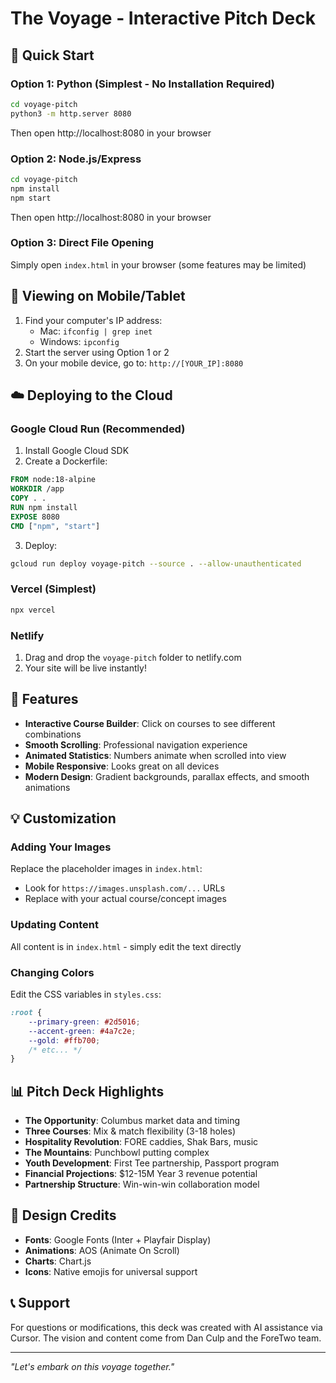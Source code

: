 # The Voyage - Interactive Pitch Deck

## 🚀 Quick Start

### Option 1: Python (Simplest - No Installation Required)
```bash
cd voyage-pitch
python3 -m http.server 8080
```
Then open http://localhost:8080 in your browser

### Option 2: Node.js/Express
```bash
cd voyage-pitch
npm install
npm start
```
Then open http://localhost:8080 in your browser

### Option 3: Direct File Opening
Simply open `index.html` in your browser (some features may be limited)

## 📱 Viewing on Mobile/Tablet
1. Find your computer's IP address:
   - Mac: `ifconfig | grep inet`
   - Windows: `ipconfig`
2. Start the server using Option 1 or 2
3. On your mobile device, go to: `http://[YOUR_IP]:8080`

## ☁️ Deploying to the Cloud

### Google Cloud Run (Recommended)
1. Install Google Cloud SDK
2. Create a Dockerfile:
```dockerfile
FROM node:18-alpine
WORKDIR /app
COPY . .
RUN npm install
EXPOSE 8080
CMD ["npm", "start"]
```
3. Deploy:
```bash
gcloud run deploy voyage-pitch --source . --allow-unauthenticated
```

### Vercel (Simplest)
```bash
npx vercel
```

### Netlify
1. Drag and drop the `voyage-pitch` folder to netlify.com
2. Your site will be live instantly!

## 🎯 Features

- **Interactive Course Builder**: Click on courses to see different combinations
- **Smooth Scrolling**: Professional navigation experience
- **Animated Statistics**: Numbers animate when scrolled into view
- **Mobile Responsive**: Looks great on all devices
- **Modern Design**: Gradient backgrounds, parallax effects, and smooth animations

## 💡 Customization

### Adding Your Images
Replace the placeholder images in `index.html`:
- Look for `https://images.unsplash.com/...` URLs
- Replace with your actual course/concept images

### Updating Content
All content is in `index.html` - simply edit the text directly

### Changing Colors
Edit the CSS variables in `styles.css`:
```css
:root {
    --primary-green: #2d5016;
    --accent-green: #4a7c2e;
    --gold: #ffb700;
    /* etc... */
}
```

## 📊 Pitch Deck Highlights

- **The Opportunity**: Columbus market data and timing
- **Three Courses**: Mix & match flexibility (3-18 holes)
- **Hospitality Revolution**: FORE caddies, Shak Bars, music
- **The Mountains**: Punchbowl putting complex
- **Youth Development**: First Tee partnership, Passport program
- **Financial Projections**: $12-15M Year 3 revenue potential
- **Partnership Structure**: Win-win-win collaboration model

## 🎨 Design Credits

- **Fonts**: Google Fonts (Inter + Playfair Display)
- **Animations**: AOS (Animate On Scroll)
- **Charts**: Chart.js
- **Icons**: Native emojis for universal support

## 📞 Support

For questions or modifications, this deck was created with AI assistance via Cursor.
The vision and content come from Dan Culp and the ForeTwo team.

---

*"Let's embark on this voyage together."*
